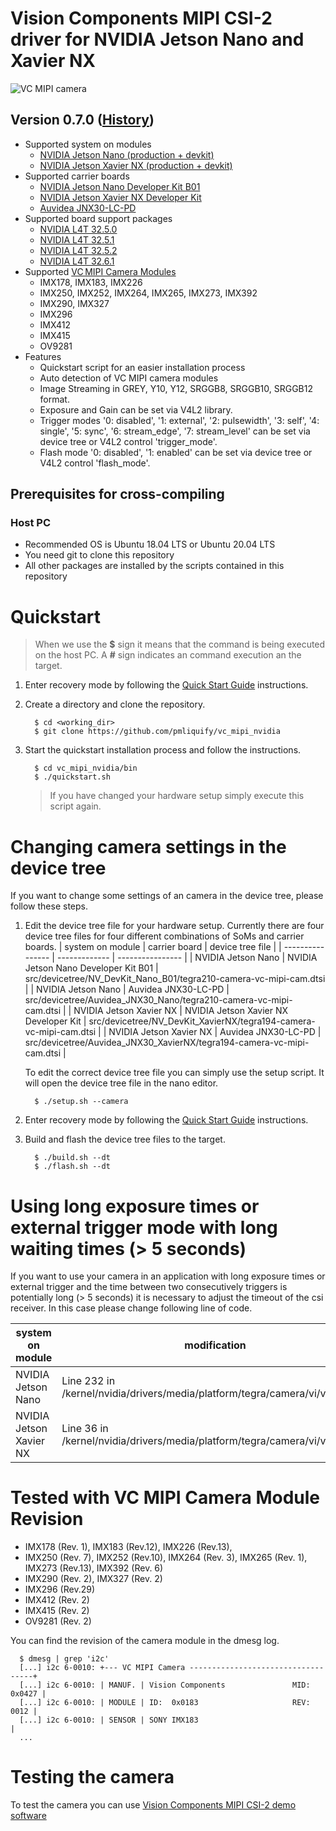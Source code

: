# Vision Components MIPI CSI-2 driver for NVIDIA Jetson Nano and Xavier NX
![VC MIPI camera](https://www.vision-components.com/fileadmin/external/documentation/hardware/VC_MIPI_Camera_Module/VC_MIPI_Camera_Module_Hardware_Operating_Manual-Dateien/mipi_sensor_front_back.png)

## Version 0.7.0 ([History](VERSION.md))
* Supported system on modules
  * [NVIDIA Jetson Nano (production + devkit)](https://developer.nvidia.com/embedded/jetson-nano)
  * [NVIDIA Jetson Xavier NX (production + devkit)](https://developer.nvidia.com/embedded/jetson-xavier-nx)
* Supported carrier boards
  * [NVIDIA Jetson Nano Developer Kit B01](https://developer.nvidia.com/embedded/jetson-nano-developer-kit)
  * [NVIDIA Jetson Xavier NX Developer Kit](https://developer.nvidia.com/embedded/jetson-xavier-nx-devkit)
  * [Auvidea JNX30-LC-PD](https://auvidea.eu/product/70804)
* Supported board support packages
  * [NVIDIA L4T 32.5.0](https://developer.nvidia.com/embedded/linux-tegra-r325)
  * [NVIDIA L4T 32.5.1](https://developer.nvidia.com/embedded/linux-tegra-r3251)
  * [NVIDIA L4T 32.5.2](https://developer.nvidia.com/embedded/linux-tegra-r3251)
  * [NVIDIA L4T 32.6.1](https://developer.nvidia.com/embedded/linux-tegra-r3261)
* Supported [VC MIPI Camera Modules](https://www.vision-components.com/fileadmin/external/documentation/hardware/VC_MIPI_Camera_Module/index.html) 
  * IMX178, IMX183, IMX226
  * IMX250, IMX252, IMX264, IMX265, IMX273, IMX392
  * IMX290, IMX327
  * IMX296
  * IMX412
  * IMX415
  * OV9281
* Features
  * Quickstart script for an easier installation process
  * Auto detection of VC MIPI camera modules
  * Image Streaming in GREY, Y10, Y12, SRGGB8, SRGGB10, SRGGB12 format.
  * Exposure and Gain can be set via V4L2 library.
  * Trigger modes '0: disabled', '1: external', '2: pulsewidth', '3: self', '4: single', '5: sync', '6: stream_edge', '7: stream_level' can be set via device tree or V4L2 control 'trigger_mode'.
  * Flash mode '0: disabled', '1: enabled' can be set via device tree or V4L2 control 'flash_mode'.

## Prerequisites for cross-compiling
### Host PC
* Recommended OS is Ubuntu 18.04 LTS or Ubuntu 20.04 LTS
* You need git to clone this repository
* All other packages are installed by the scripts contained in this repository

# Quickstart
> When we use the **$** sign it means that the command is being executed on the host PC. A **#** sign indicates an command execution an the target.

1. Enter recovery mode by following the [Quick Start Guide](https://docs.nvidia.com/jetson/l4t/index.html#page/Tegra%20Linux%20Driver%20Package%20Development%20Guide/quick_start.html) instructions.   

2. Create a directory and clone the repository.
   ```
     $ cd <working_dir>
     $ git clone https://github.com/pmliquify/vc_mipi_nvidia
   ```

3. Start the quickstart installation process and follow the instructions.
   ```
     $ cd vc_mipi_nvidia/bin
     $ ./quickstart.sh
   ```
   > If you have changed your hardware setup simply execute this script again.

# Changing camera settings in the device tree
If you want to change some settings of an camera in the device tree, please follow these steps.

1. Edit the device tree file for your hardware setup. Currently there are four device tree files for four different combinations of SoMs and carrier boards.
   | system on module | carrier board | device tree file |
   | ---------------- | ------------- | ---------------- |
   | NVIDIA Jetson Nano | NVIDIA Jetson Nano Developer Kit B01 | src/devicetree/NV_DevKit_Nano_B01/tegra210-camera-vc-mipi-cam.dtsi |
   | NVIDIA Jetson Nano | Auvidea JNX30-LC-PD | src/devicetree/Auvidea_JNX30_Nano/tegra210-camera-vc-mipi-cam.dtsi |
   | NVIDIA Jetson Xavier NX | NVIDIA Jetson Xavier NX Developer Kit | src/devicetree/NV_DevKit_XavierNX/tegra194-camera-vc-mipi-cam.dtsi |
   | NVIDIA Jetson Xavier NX | Auvidea JNX30-LC-PD | src/devicetree/Auvidea_JNX30_XavierNX/tegra194-camera-vc-mipi-cam.dtsi |
   
   To edit the correct device tree file you can simply use the setup script. It will open the device tree file in the nano editor.
   ```
     $ ./setup.sh --camera
   ```

2. Enter recovery mode by following the [Quick Start Guide](https://docs.nvidia.com/jetson/l4t/index.html#page/Tegra%20Linux%20Driver%20Package%20Development%20Guide/quick_start.html) instructions.   

3. Build and flash the device tree files to the target.
   ```
     $ ./build.sh --dt
     $ ./flash.sh --dt
   ```

# Using long exposure times or external trigger mode with long waiting times (> 5 seconds)

If you want to use your camera in an application with long exposure times or external trigger and the time between two consecutively triggers is potentially long (> 5 seconds) it is necessary to adjust the timeout of the csi receiver. In this case please change following line of code.

   | system on module | modification |
   | ---------------- | ------------ |
   | NVIDIA Jetson Nano | Line 232 in /kernel/nvidia/drivers/media/platform/tegra/camera/vi/vi2_fops.c |
   | NVIDIA Jetson Xavier NX | Line 36 in /kernel/nvidia/drivers/media/platform/tegra/camera/vi/vi5_fops.c |

# Tested with VC MIPI Camera Module Revision

  * IMX178 (Rev. 1), IMX183 (Rev.12), IMX226 (Rev.13), 
  * IMX250 (Rev. 7), IMX252 (Rev.10), IMX264 (Rev. 3), IMX265 (Rev. 1), IMX273 (Rev.13), IMX392 (Rev. 6)
  * IMX290 (Rev. 2), IMX327 (Rev. 2)
  * IMX296 (Rev.29)
  * IMX412 (Rev. 2)
  * IMX415 (Rev. 2)
  * OV9281 (Rev. 2)

You can find the revision of the camera module in the dmesg log.
```
  $ dmesg | grep 'i2c'
  [...] i2c 6-0010: +--- VC MIPI Camera -----------------------------------+
  [...] i2c 6-0010: | MANUF. | Vision Components               MID: 0x0427 |
  [...] i2c 6-0010: | MODULE | ID:  0x0183                     REV:   0012 |
  [...] i2c 6-0010: | SENSOR | SONY IMX183                                 |
  ...
```

# Testing the camera
To test the camera you can use [Vision Components MIPI CSI-2 demo software](https://github.com/pmliquify/vc_mipi_demo)
